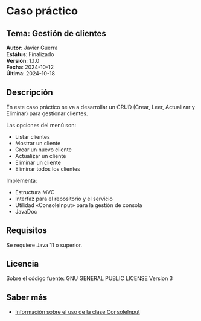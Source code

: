 # Caso práctico

## Tema: Gestión de clientes

**Autor**: Javier Guerra  
**Estátus**: Finalizado  
**Versión**: 1.1.0  
**Fecha**: 2024-10-12  
**Última**: 2024-10-18

## Descripción

En este caso práctico se va a desarrollar un CRUD (Crear, Leer, Actualizar y Eliminar) para gestionar clientes.

Las opciones del menú son:

- Listar clientes
- Mostrar un cliente
- Crear un nuevo cliente
- Actualizar un cliente
- Eliminar un cliente
- Eliminar todos los clientes

Implementa:

- Estructura MVC
- Interfaz para el repositorio y el servicio
- Utilidad «ConsoleInput» para la gestión de consola
- JavaDoc

## Requisitos

Se requiere Java 11 o superior.

## Licencia

Sobre el código fuente: GNU GENERAL PUBLIC LICENSE Version 3

## Saber más

- [Información sobre el uso de la clase ConsoleInput](https://javguerra.github.io/blog/clase-scanner-java/)